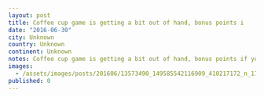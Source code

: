 ```yaml
---
layout: post
title: Coffee cup game is getting a bit out of hand, bonus points i
date: "2016-06-30"
city: Unknown
country: Unknown
continent: Unknown
notes: Coffee cup game is getting a bit out of hand, bonus points if you can name every cafe ;) #worldcoffeetour
images:
  - /assets/images/posts/201606/13573490_149585542116909_410217172_n_17848904818102170.jpg
published: 0
---
```

